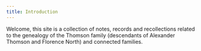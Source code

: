 ```yaml
---
title: Introduction
---
```

Welcome, this site is a collection of notes, records and recollections related to the genealogy of the Thomson family (descendants of Alexander Thomson and Florence North) and connected families.
